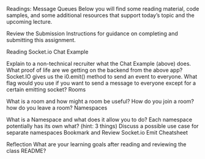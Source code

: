 Readings: Message Queues
Below you will find some reading material, code samples, and some additional resources that support today’s topic and the upcoming lecture.

Review the Submission Instructions for guidance on completing and submitting this assignment.

Reading
Socket.io Chat Example

Explain to a non-technical recruiter what the Chat Example (above) does.
What proof of life are we getting on the backend from the above app?
Socket.IO gives us the i0.emit() method to send an event to everyone. What flag would you use if you want to send a message to everyone except for a certain emitting socket?
Rooms

What is a room and how might a room be useful?
How do you join a room?
how do you leave a room?
Namespaces

What is a Namespace and what does it allow you to do?
Each namespace potentially has its own what? (hint: 3 things)
Discuss a possible use case for separate namespaces
Bookmark and Review
Socket.io Emit Cheatsheet

Reflection
What are your learning goals after reading and reviewing the class README?
